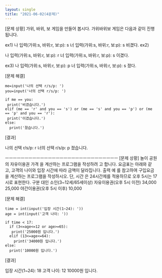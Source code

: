 ```yaml
---
layout: single
title: "2021-06-02(4문제)"
---
```


[문제 상황]
가위, 바위, 보 게임을 만들어 봅시다. 가위바위보 게임은 다음과 같이 진행됩니다.

ex1)
나 입력(가위:s, 바위:r, 보:p): s
너 입력(가위:s, 바위:r, 보:p): s
비겼다.
ex2)

나 입력(가위:s, 바위:r, 보:p): r
너 입력(가위:s, 바위:r, 보:p): s
이겼다.

ex3)
나 입력(가위:s, 바위:r, 보:p): p
너 입력(가위:s, 바위:r, 보:p): s
졌다.

[문제 해결]
~~~
me=input('나의 선택 r/s/p: ')
you=input('너의 선택 r/s/p: ')

if me == you:
 print('비겼습니다.') 
elif (me == 'r' and you == 's') or (me == 's' and you == 'p') or (me == 'p' and you == 'r'): 
 print('이겼습니다.')
else:
  print('졌습니다.') 

~~~

[결과]

나의 선택 r/s/p: r
너의 선택 r/s/p: p
졌습니다.

ㅡㅡㅡㅡㅡㅡㅡㅡㅡㅡㅡㅡㅡㅡㅡㅡㅡㅡㅡㅡㅡㅡㅡㅡㅡㅡㅡㅡㅡ
[문제 상황]
놀이 공원의 자유이용권 가격
을 계산하는 프로그램을 작성하려
고 합니다. 요금표는 아래와 같
고, 고객의 나이와 입장 시간에
따라 금액이 달라집니다. 출력 예
를 참고하여 구입요금을 계산하는
프로그램을 작성하시오. 단, 시간
은 24시간제를 적용하므로 오후
5시는 17시로 표현한다. 구분 대인 소인(3~12세/65세이상)
자유이용권(오후 5시 이전) 34,000 25,000
야간이용권(오후 5시 이후) 10,000

[문제 해결]
~~~
time = int(input('입장 시간(1~24): '))
age = int(input('고객 나이: '))

if time < 17:
  if (3<=age<=12 or age>=65):
   print('25000원 입니다.')
  elif (13<=age<=64):
    print('34000원 입니다.')
else:
  print('10000원 입니다.')   
~~~

[결과]

입장 시간(1~24): 18
고객 나이: 12
10000원 입니다.
